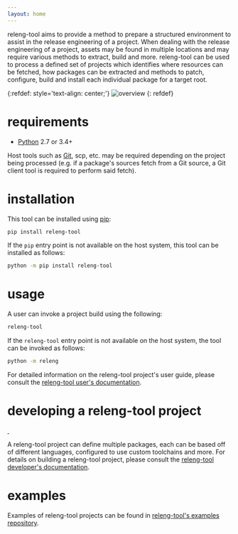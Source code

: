```yaml
---
layout: home
---
```


releng-tool aims to provide a method to prepare a structured environment to
assist in the release engineering of a project. When dealing with the release
engineering of a project, assets may be found in multiple locations and may
require various methods to extract, build and more. releng-tool can be used to
process a defined set of projects which identifies where resources can be
fetched, how packages can be extracted and methods to patch, configure, build
and install each individual package for a target root.

{:refdef: style='text-align: center;'}
![overview]({{site.baseurl}}/assets/overview.png)
{: refdef}

requirements
============

* [Python] 2.7 or 3.4+

Host tools such as [Git], scp, etc. may be required depending on the project
being processed (e.g. if a package's sources fetch from a Git source, a Git
client tool is required to perform said fetch).

installation
============

This tool can be installed using [pip]:

~~~ bash
pip install releng-tool
~~~

If the ``pip`` entry point is not available on the host system, this tool can be
installed as follows:

~~~ bash
python -m pip install releng-tool
~~~

usage
=====

A user can invoke a project build using the following:

~~~ bash
releng-tool
~~~

If the ``releng-tool`` entry point is not available on the host system, the tool
can be invoked as follows:

~~~ bash
python -m releng
~~~

For detailed information on the releng-tool project's user guide, please consult
the [releng-tool user's documentation].

developing a releng-tool project
================================

<a href="https://pypi.org/project/releng-tool/">
    <img src="https://img.shields.io/pypi/v/releng-tool.svg" alt="" />
</a>
<img src="https://img.shields.io/pypi/pyversions/releng-tool.svg" alt="" />

A releng-tool project can define multiple packages, each can be based off of
different languages, configured to use custom toolchains and more. For details
on building a releng-tool project, please consult the
[releng-tool developer's documentation].

examples
========

Examples of releng-tool projects can be found in
[releng-tool's examples repository][releng-tool examples].

[Git]: https://git-scm.com/
[Python]: https://www.python.org/
[pip]: https://pip.pypa.io/
[releng-tool developer's documentation]: https://docs.releng.io/developer-guide.html
[releng-tool examples]: https://github.com/releng-tool/releng-tool-examples
[releng-tool user's documentation]: https://docs.releng.io/user-guide.html

